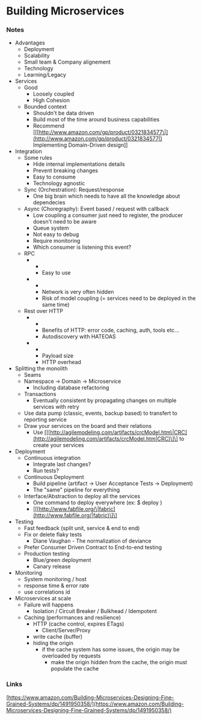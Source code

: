 # Building Microservices

### Notes

* Advantages
  * Deployment
  * Scalability
  * Small team & Company alignement
  * Technology 
  * Learning/Legacy
* Services
  * Good 
    * Loosely coupled
    * High Cohesion
  * Bounded context
    * Shouldn't be data driven
    * Build most of the time around business capabilities
    * Recommend \[\[[http://www.amazon.com/gp/product/0321834577\|](http://www.amazon.com/gp/product/0321834577|) Implementing Domain-Driven design\]\]
* Integration
  * Some rules 
    * Hide internal implementations details
    * Prevent breaking changes
    * Easy to consume
    * Technology agnostic
  * Sync \(Orchestration\): Request/response
    * One big brain which needs to have all the knowledge about dependecies
  * Async \(Choregraphy\): Event based / request with callback
    * Low coupling a consumer just need to register, the producer doesn't need to be aware
    * Queue system
    * Not easy to debug 
    * Require monitoring
    * Which consumer is listening this event?
  * RPC
    * +
      * Easy to use
    * -
      * Network is very often hidden
      * Risk of model coupling \(= services need to be deployed in the same time\)
  * Rest over HTTP
    * +
      * Benefits of HTTP: error code, caching, auth, tools etc...
      * Autodiscovery with HATEOAS
    * -
      * Payload size
      * HTTP overhead
* Splitting the monolith
  * Seams
  * Namespace -&gt; Domain -&gt; Microservice
    * Including database refactoring
  * Transactions
    * Eventually consistent by propagating changes on multiple services with retry
  * Use data pump \(classic, events, backup based\) to transfert to reporting service
  * Draw your services on the board and their relations
    * Use \[\[[http://agilemodeling.com/artifacts/crcModel.htm\|CRC](http://agilemodeling.com/artifacts/crcModel.htm|CRC)\]\] to create your services
* Deployment
  * Continuous integration
    * Integrate last changes?
    * Run tests?
  * Continuous Deployment
    * Build pipeline \(artifact -&gt; User Acceptance Tests -&gt; Deployment\)
    * The "same" pipeline for everything
  * Interface/Abstraction to deploy all the services
    * One command to deploy everywhere \(ex: $ deploy   \)
    * \[\[[http://www.fabfile.org/\|fabric](http://www.fabfile.org/|fabric)\]\]
* Testing
  * Fast feedback \(split unit, service & end to end\)
  * Fix or delete flaky tests
    * Diane Vaughan - The normalization of deviance
  * Prefer Consumer Driven Contract to End-to-end testing
  * Production testing
    * Blue/green deployment
    * Canary release
* Monitoring
  * System monitoring / host
  * response time & error rate
  * use correlations id
* Microservices at scale
  * Failure will happens
    * Isolation / Circuit Breaker / Bulkhead / Idempotent
  * Caching \(performances and resilience\)
    * HTTP \(cache control, expires ETags\)
      * Client/Server/Proxy
    * write cache \(buffer\)
    * hiding the origin
      * if the cache system has some issues, the origin may be overloaded by requests
        * make the origin hidden from the cache, the origin must populate the cache

### Links 

[https://www.amazon.com/Building-Microservices-Designing-Fine-Grained-Systems/dp/1491950358/](https://www.amazon.com/Building-Microservices-Designing-Fine-Grained-Systems/dp/1491950358/)

